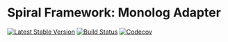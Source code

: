 Spiral Framework: Monolog Adapter
================================
[![Latest Stable Version](https://poser.pugx.org/spiral/monolog-bridge/version)](https://packagist.org/packages/spiral/monolog-bridge)
[![Build Status](https://travis-ci.org/spiral/monolog-bridge.svg?branch=master)](https://travis-ci.org/spiral/monolog-bridge)
[![Codecov](https://codecov.io/gh/spiral/monolog-bridge/branch/master/graph/badge.svg)](https://codecov.io/gh/spiral/monolog-bridge/)
